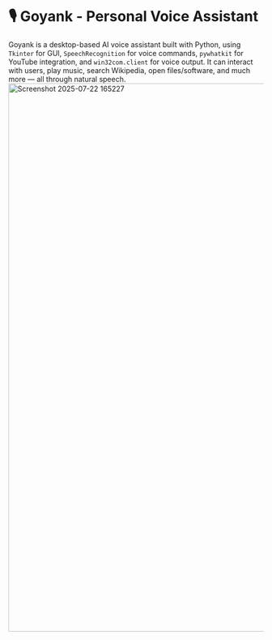 # 🎙️ Goyank - Personal Voice Assistant
Goyank is a desktop-based AI voice assistant built with Python, using `Tkinter` for GUI, `SpeechRecognition` for voice commands, `pywhatkit` for YouTube integration, and `win32com.client` for voice output. It can interact with users, play music, search Wikipedia, open files/software, and much more — all through natural speech.
<img width="1920" height="1080" alt="Screenshot 2025-07-22 165227" src="https://github.com/user-attachments/assets/38f90992-ecd5-40e6-9af2-92210591bdea" />
